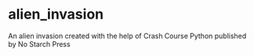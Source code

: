 # alien_invasion
An alien invasion created with the help of Crash Course Python published by No Starch Press
